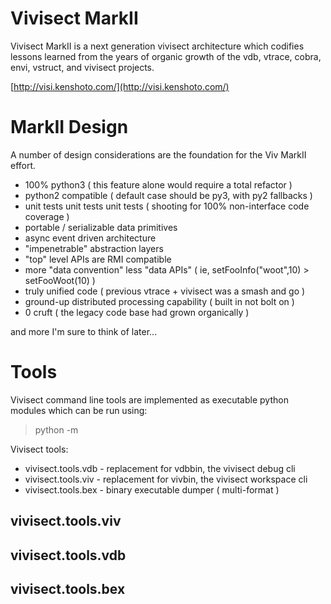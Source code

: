 # Vivisect MarkII

Vivisect MarkII is a next generation vivisect architecture which codifies
lessons learned from the years of organic growth of the vdb, vtrace, cobra,
envi, vstruct, and vivisect projects.

[http://visi.kenshoto.com/](http://visi.kenshoto.com/)

# MarkII Design
A number of design considerations are the foundation for the Viv MarkII
effort.

* 100% python3 ( this feature alone would require a total refactor )
* python2 compatible ( default case should be py3, with py2 fallbacks )
* unit tests unit tests unit tests ( shooting for 100% non-interface code coverage )
* portable / serializable data primitives
* async event driven architecture
* "impenetrable" abstraction layers
* "top" level APIs are RMI compatible
* more "data convention" less "data APIs" ( ie, setFooInfo("woot",10) > setFooWoot(10) )
* truly unified code ( previous vtrace + vivisect was a smash and go )
* ground-up distributed processing capability ( built in not bolt on )
* 0 cruft ( the legacy code base had grown organically )

and more I'm sure to think of later...

# Tools
Vivisect command line tools are implemented as executable python modules
which can be run using:

> python -m <toolmodule>

Vivisect tools:
* vivisect.tools.vdb    - replacement for vdbbin, the vivisect debug cli
* vivisect.tools.viv    - replacement for vivbin, the vivisect workspace cli
* vivisect.tools.bex    - binary executable dumper ( multi-format )

## vivisect.tools.viv
## vivisect.tools.vdb
## vivisect.tools.bex

